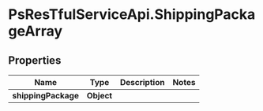 # PsResTfulServiceApi.ShippingPackageArray

## Properties
Name | Type | Description | Notes
------------ | ------------- | ------------- | -------------
**shippingPackage** | **Object** |  | 
